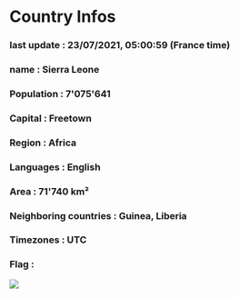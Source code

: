 # Country  Infos
### last update : 23/07/2021, 05:00:59 (France time)

### name : Sierra Leone
### Population : 7'075'641
### Capital : Freetown
### Region : Africa
### Languages : English
### Area : 71'740 km²
### Neighboring countries : Guinea, Liberia
### Timezones : UTC

### Flag :
![](https://restcountries.eu/data/sle.svg)